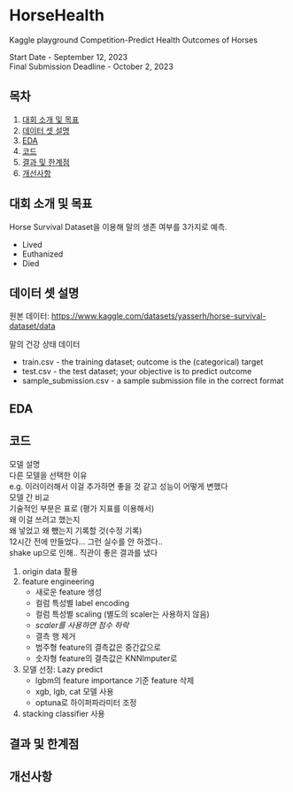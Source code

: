 # HorseHealth
Kaggle playground Competition-Predict Health Outcomes of Horses

Start Date - September 12, 2023<br/>
Final Submission Deadline - October 2, 2023
## 목차
1. [대회 소개 및 목표](#대회-소개-및-목표)
2. [데이터 셋 설명](#데이터-셋-설명)
3. [EDA](#eda)
4. [코드](#코드)
5. [결과 및 한계점](#결과-및-한계점)
6. [개선사항](#개선사항)

## 대회 소개 및 목표



Horse Survival Dataset을 이용해 말의 생존 여부를 3가지로 예측.
- Lived
- Euthanized
- Died

## 데이터 셋 설명

원본 데이터: https://www.kaggle.com/datasets/yasserh/horse-survival-dataset/data

말의 건강 상태 데이터 

- train.csv - the training dataset; outcome is the (categorical) target
- test.csv - the test dataset; your objective is to predict outcome
- sample_submission.csv - a sample submission file in the correct format

## EDA


## 코드
모델 설명 <br/>
다른 모델을 선택한 이유 <br/>
e.g. 이러이러해서 이걸 추가하면 좋을 것 같고 성능이 어떻게 변했다 <br/>
모델 간 비교 <br/>
기술적인 부분은 표로 (평가 지표를 이용해서) <br/>
왜 이걸 쓰려고 했는지 <br/>
왜 넣었고 왜 뺐는지 기록할 것(수정 기록) <br/>
12시간 전에 만들었다... 그런 실수를 안 하겠다.. <br/>
shake up으로 인해.. 직관이 좋은 결과를 냈다 <br/>

1. origin data 활용
2. feature engineering
   - 새로운 feature 생성
   - 컬럼 특성별 label encoding
   - 컬럼 특성별 scaling (별도의 scaler는 사용하지 않음)
   - *scaler를 사용하면 점수 하락*
   - 결측 행 제거
   - 범주형 feature의 결측값은 중간값으로
   - 숫자형 feature의 결측값은 KNNImputer로
3. 모델 선정: Lazy predict
   - lgbm의 feature importance 기준 feature 삭제
   - xgb, lgb, cat 모델 사용
   - optuna로 하이퍼파라미터 조정
4. stacking classifier 사용
   
## 결과 및 한계점


## 개선사항
